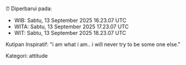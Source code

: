 ⏰ Diperbarui pada:
- WIB: Sabtu, 13 September 2025 16.23.07 UTC
- WITA: Sabtu, 13 September 2025 17.23.07 UTC
- WIT: Sabtu, 13 September 2025 18.23.07 UTC

Kutipan Inspiratif:
"i am what i am.. i will never try to be some one else."


Kategori: attitude

